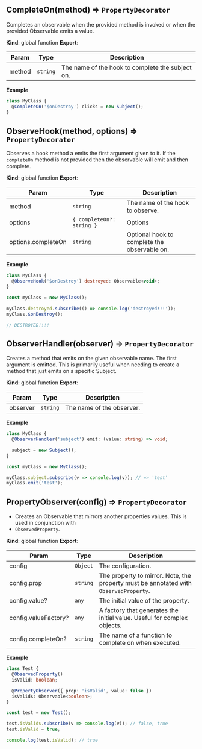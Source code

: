 <a name="CompleteOn"></a>

## CompleteOn(method) ⇒ <code>PropertyDecorator</code>
Completes an observable when the provided method is invoked or when the provided Observable emits a value.

**Kind**: global function
**Export**:

| Param | Type | Description |
| --- | --- | --- |
| method | <code>string</code> | The name of the hook to complete the subject on. |

**Example**
```js
class MyClass {
  @CompleteOn('$onDestroy') clicks = new Subject();
}
```

<a name="ObserveHook"></a>

## ObserveHook(method, options) ⇒ <code>PropertyDecorator</code>
Observes a hook method a emits the first argument given to it. If the `completeOn` method is not provided then the observable will emit and then complete.

**Kind**: global function
**Export**:

| Param | Type | Description |
| --- | --- | --- |
| method | <code>string</code> | The name of the hook to observe.
| options | <code>{ completeOn?: string }</code> | Options
| options.completeOn | <code>string</code> | Optional hook to complete the observable on.

**Example**
```js
class MyClass {
  @ObserveHook('$onDestroy') destroyed: Observable<void>;
}

const myClass = new MyClass();

myClass.destroyed.subscribe(() => console.log('destroyed!!!'));
myClass.$onDestroy();

// DESTROYED!!!!
```

<a name="ObserverHandler"></a>

## ObserverHandler(observer) ⇒ <code>PropertyDecorator</code>
Creates a method that emits on the given observable name. The first argument is emitted. This is primarily useful when needing to create a method that just emits on a specific Subject.

**Kind**: global function
**Export**:

| Param | Type | Description |
| --- | --- | --- |
| observer | <code>string</code> | The name of the observer.

**Example**
```typescript
class MyClass {
  @ObserverHandler('subject') emit: (value: string) => void;

  subject = new Subject();
}

const myClass = new MyClass();

myClass.subject.subscribe(v => console.log(v)); // => 'test'
myClass.emit('test');
```

<a name="PropertyObserver"></a>

## PropertyObserver(config) ⇒ <code>PropertyDecorator</code>
 * Creates an Observable that mirrors another properties values. This is used in conjunction with
 * `ObservedProperty`.

**Kind**: global function
**Export**:

| Param | Type | Description |
| --- | --- | --- |
| config | <code>Object</code> | The configuration.
| config.prop | <code>string</code> | The property to mirror. Note, the property must be annotated with `ObservedProperty`.
| config.value? | <code>any</code> | The initial value of the property.
| config.valueFactory? | <code>any</code> | A factory that generates the initial value. Useful for complex objects.
| config.completeOn? | <code>string</code> | The name of a function to complete on when executed.

**Example**
```typescript
class Test {
  @ObservedProperty()
  isValid: boolean;

  @PropertyObserver({ prop: 'isValid', value: false })
  isValid$: Observable<boolean>;
}

const test = new Test();

test.isValid$.subscribe(v => console.log(v)); // false, true
test.isValid = true;

console.log(test.isValid); // true
```